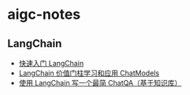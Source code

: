 # aigc-notes

## LangChain
- [快速入门 LangChain](https://github.com/eddycjy/aigc-notes/blob/main/langchain/getting_started.md)
- [LangChain 价值门柱学习和应用 ChatModels](https://github.com/eddycjy/aigc-notes/blob/main/langchain/llm.md)
- [使用 LangChain 写一个最简 ChatQA（基于知识库）](https://github.com/eddycjy/aigc-notes/blob/main/langchain/qa1.md)
